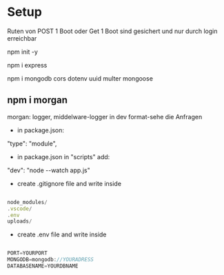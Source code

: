 # Setup

Ruten von POST 1 Boot oder Get 1 Boot sind gesichert und nur durch login erreichbar

npm init -y

npm i express

npm i mongodb cors dotenv uuid multer mongoose

## npm i morgan

morgan: logger, middelware-logger in dev format-sehe die Anfragen

- in package.json:

"type": "module",

- in package.json in "scripts" add:

"dev": "node --watch app.js"

- create .gitignore file and write inside

```javascript

node_modules/
.vscode/
.env
uploads/

```

- create .env file and write inside

```javascript

PORT=YOURPORT
MONGODB=mongodb://YOURADRESS
DATABASENAME=YOURDBNAME

```
